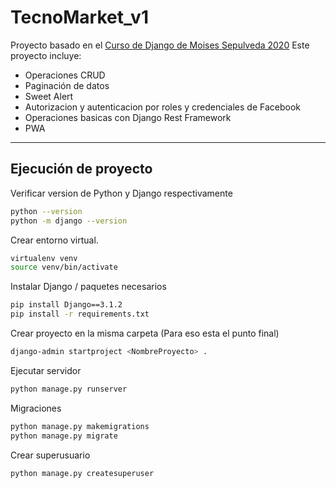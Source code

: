 # TecnoMarket_v1

Proyecto basado en el [Curso de Django de Moises Sepulveda 2020](http://https://www.youtube.com/playlist?list=PL3XiwX4b6ls0Ye0IkKgZpxzXh3EGe_TOJ "Curso de Django de Moises Sepulveda [2020]]") Este proyecto incluye:

- Operaciones CRUD
- Paginación de datos
- Sweet Alert
- Autorizacion y autenticacion por roles y credenciales de Facebook
- Operaciones basicas con Django Rest Framework
- PWA
------------
## Ejecución de proyecto

Verificar version de Python y Django respectivamente
```bash
python --version
python -m django --version
 ```

Crear entorno virtual.
```bash
virtualenv venv
source venv/bin/activate
 ```

Instalar Django / paquetes necesarios

```bash
pip install Django==3.1.2
pip install -r requirements.txt
 ```
Crear proyecto en la misma carpeta (Para eso esta el punto final)
```bash
django-admin startproject <NombreProyecto> .
```

 Ejecutar servidor
```bash
python manage.py runserver
```

Migraciones
```bash
python manage.py makemigrations
python manage.py migrate
```

Crear superusuario
```bash
python manage.py createsuperuser
```


 
 
 
 
 